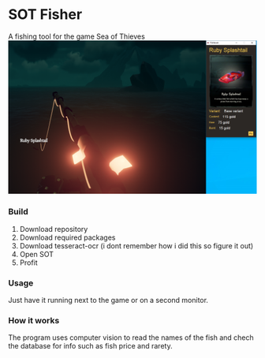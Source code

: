 # SOT Fisher
A fishing tool for the game Sea of Thieves
<br>
![Alt Text](https://github.com/KaiSomething/SOTFisher/blob/main/example.png)

### Build
1. Download repository
2. Download required packages
3. Download tesseract-ocr (i dont remember how i did this so figure it out)
3. Open SOT
4. Profit

### Usage  
Just have it running next to the game or on a second monitor.

### How it works
The program uses computer vision to read the names of the fish and chech the database for info such as fish price and rarety.
